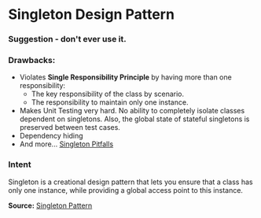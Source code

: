 # Singleton Design Pattern

### Suggestion - don't ever use it.

### Drawbacks:
* Violates **Single Responsibility Principle** by having more than one responsibility:
    * The key responsibility of the class by scenario.
    * The responsibility to maintain only one instance.   
* Makes Unit Testing very hard. No ability to completely isolate classes dependent on singletons.
Also, the global state of stateful singletons is preserved between test cases.
* Dependency hiding
* And more... [Singleton Pitfalls](https://www.vojtechruzicka.com/singleton-pattern-pitfalls)


### Intent
Singleton is a creational design pattern that lets you ensure that a class has only one instance, while providing a global access point to this instance.



**Source:** [Singleton Pattern](https://refactoring.guru/design-patterns/singleton)

